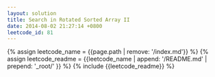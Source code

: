 ```yaml
---
layout: solution
title: Search in Rotated Sorted Array II
date: 2014-08-02 21:27:14 +0800
leetcode_id: 81
---
```

{% assign leetcode_name = {{page.path | remove: '/index.md'}}  %}
{% assign leetcode_readme = {{leetcode_name | append: '/README.md' | prepend: '_root/' }}  %}
{% include {{leetcode_readme}} %}
